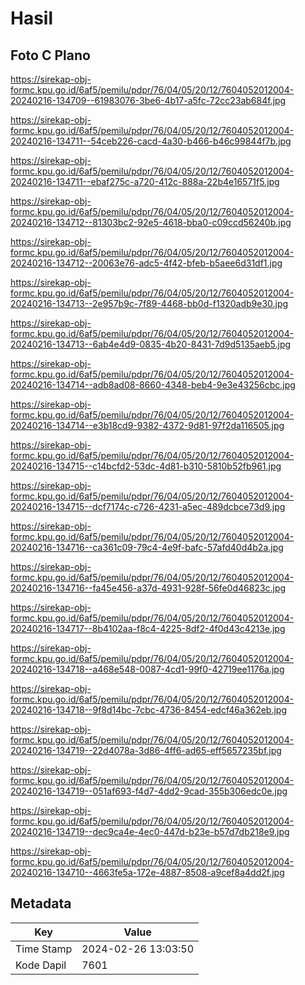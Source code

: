 # Hasil

## Foto C Plano

https://sirekap-obj-formc.kpu.go.id/6af5/pemilu/pdpr/76/04/05/20/12/7604052012004-20240216-134709--61983076-3be6-4b17-a5fc-72cc23ab684f.jpg

https://sirekap-obj-formc.kpu.go.id/6af5/pemilu/pdpr/76/04/05/20/12/7604052012004-20240216-134711--54ceb226-cacd-4a30-b466-b46c99844f7b.jpg

https://sirekap-obj-formc.kpu.go.id/6af5/pemilu/pdpr/76/04/05/20/12/7604052012004-20240216-134711--ebaf275c-a720-412c-888a-22b4e16571f5.jpg

https://sirekap-obj-formc.kpu.go.id/6af5/pemilu/pdpr/76/04/05/20/12/7604052012004-20240216-134712--81303bc2-92e5-4618-bba0-c09ccd56240b.jpg

https://sirekap-obj-formc.kpu.go.id/6af5/pemilu/pdpr/76/04/05/20/12/7604052012004-20240216-134712--20063e76-adc5-4f42-bfeb-b5aee6d31df1.jpg

https://sirekap-obj-formc.kpu.go.id/6af5/pemilu/pdpr/76/04/05/20/12/7604052012004-20240216-134713--2e957b9c-7f89-4468-bb0d-f1320adb9e30.jpg

https://sirekap-obj-formc.kpu.go.id/6af5/pemilu/pdpr/76/04/05/20/12/7604052012004-20240216-134713--6ab4e4d9-0835-4b20-8431-7d9d5135aeb5.jpg

https://sirekap-obj-formc.kpu.go.id/6af5/pemilu/pdpr/76/04/05/20/12/7604052012004-20240216-134714--adb8ad08-8660-4348-beb4-9e3e43256cbc.jpg

https://sirekap-obj-formc.kpu.go.id/6af5/pemilu/pdpr/76/04/05/20/12/7604052012004-20240216-134714--e3b18cd9-9382-4372-9d81-97f2da116505.jpg

https://sirekap-obj-formc.kpu.go.id/6af5/pemilu/pdpr/76/04/05/20/12/7604052012004-20240216-134715--c14bcfd2-53dc-4d81-b310-5810b52fb961.jpg

https://sirekap-obj-formc.kpu.go.id/6af5/pemilu/pdpr/76/04/05/20/12/7604052012004-20240216-134715--dcf7174c-c726-4231-a5ec-489dcbce73d9.jpg

https://sirekap-obj-formc.kpu.go.id/6af5/pemilu/pdpr/76/04/05/20/12/7604052012004-20240216-134716--ca361c09-79c4-4e9f-bafc-57afd40d4b2a.jpg

https://sirekap-obj-formc.kpu.go.id/6af5/pemilu/pdpr/76/04/05/20/12/7604052012004-20240216-134716--fa45e456-a37d-4931-928f-56fe0d46823c.jpg

https://sirekap-obj-formc.kpu.go.id/6af5/pemilu/pdpr/76/04/05/20/12/7604052012004-20240216-134717--8b4102aa-f8c4-4225-8df2-4f0d43c4213e.jpg

https://sirekap-obj-formc.kpu.go.id/6af5/pemilu/pdpr/76/04/05/20/12/7604052012004-20240216-134718--a468e548-0087-4cd1-99f0-42719ee1176a.jpg

https://sirekap-obj-formc.kpu.go.id/6af5/pemilu/pdpr/76/04/05/20/12/7604052012004-20240216-134718--9f8d14bc-7cbc-4736-8454-edcf46a362eb.jpg

https://sirekap-obj-formc.kpu.go.id/6af5/pemilu/pdpr/76/04/05/20/12/7604052012004-20240216-134719--22d4078a-3d86-4ff6-ad65-eff5657235bf.jpg

https://sirekap-obj-formc.kpu.go.id/6af5/pemilu/pdpr/76/04/05/20/12/7604052012004-20240216-134719--051af693-f4d7-4dd2-9cad-355b306edc0e.jpg

https://sirekap-obj-formc.kpu.go.id/6af5/pemilu/pdpr/76/04/05/20/12/7604052012004-20240216-134719--dec9ca4e-4ec0-447d-b23e-b57d7db218e9.jpg

https://sirekap-obj-formc.kpu.go.id/6af5/pemilu/pdpr/76/04/05/20/12/7604052012004-20240216-134710--4663fe5a-172e-4887-8508-a9cef8a4dd2f.jpg


## Metadata

| Key        | Value               |
| ---------- | ------------------- |
| Time Stamp | 2024-02-26 13:03:50 |
| Kode Dapil | 7601                |



